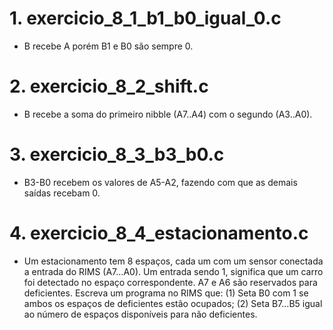 # 1. exercicio_8_1_b1_b0_igual_0.c
- B recebe A porém B1 e B0 são sempre 0.

# 2. exercicio_8_2_shift.c
- B recebe a soma do primeiro nibble (A7..A4) com o segundo (A3..A0).

# 3. exercicio_8_3_b3_b0.c
- B3-B0 recebem os valores de A5-A2, fazendo com que as demais saídas recebam 0.

# 4. exercicio_8_4_estacionamento.c
- Um estacionamento tem 8 espaços, cada um com um sensor conectada a entrada do RIMS (A7...A0). Um entrada sendo 1, significa que um carro foi detectado no espaço correspondente. A7 e A6 são reservados para deficientes. Escreva um
programa no RIMS que: (1) Seta B0 com 1 se ambos os espaços de deficientes estão ocupados; (2) Seta B7...B5 igual ao número de espaços disponíveis para não deficientes.
